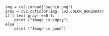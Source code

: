 

	img = cv2.imread('sachin.png')
	gray = cv2.cvtColor(img, cv2.COLOR_BGR2GRAY)
	if ( len( gray) ==0 ):
		print ("image is empty")
	else :
		print ("Image is good")
